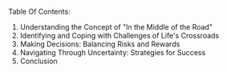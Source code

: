 Table Of Contents:

1. Understanding the Concept of "In the Middle of the Road"
2. Identifying and Coping with Challenges of Life's Crossroads
3. Making Decisions: Balancing Risks and Rewards
4. Navigating Through Uncertainty: Strategies for Success
5. Conclusion